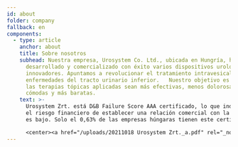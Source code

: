 ```yaml
---
id: about
folder: company
fallback: en
components:
  - type: article
    anchor: about
    title: Sobre nosotros
    subhead: Nuestra empresa, Urosystem Co. Ltd., ubicada en Hungría, ha
      desarrollado y comercializado con éxito varios dispositivos urológicos
      innovadores. Apuntamos a revolucionar el tratamiento intravesical de las
      enfermedades del tracto urinario inferior.   Nuestro objetivo es hacer que
      las terapias tópicas aplicadas sean más efectivas, menos dolorosas, más
      cómodas y más baratas.
    text: >-
      Urosystem Zrt. está D&B Failure Score AAA certificado, lo que indica que
      el riesgo financiero de establecer una relación comercial con la empresa
      es bajo. Solo el 0,63% de las empresas húngaras tienen este certificado.

      <center><a href="/uploads/20211018 Urosystem Zrt._a.pdf" rel="_noopener" target="_blank"><img loading="lazy" src="https://certificate.hungary.dnb.com/getimage?cid=5291630&lang=en&typ=l&bg=FFFFFF&fg=000000" alt="Dun & Bradstreet tanusitvany" style="border:1px solid #CCCCCC" oncontextmenu="return false" title="  The risk of business transactions with companies that possess a Dun &amp; Bradstreet Certificate is low. The rating is based on the Dun &amp; Bradstreet rating system which combines one hundred years of international experience and considers hundreds of variables. The Dun &amp; Bradstreet Certificate indicates the current status of the company which is updated daily.  " /> </a></center>
---
```

